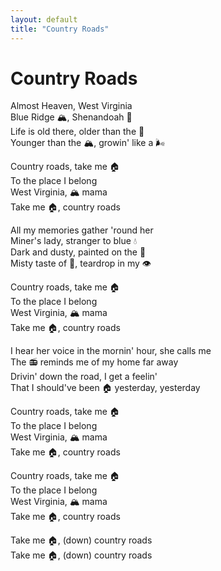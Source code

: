 ```yaml
---
layout: default
title: "Country Roads"
---
```


# Country Roads

Almost Heaven, West Virginia  
Blue Ridge 🏔️, Shenandoah 🌊  
Life is old there, older than the 🌳  
Younger than the 🏔️, growin' like a 🌬️  

Country roads, take me 🏠  
To the place I belong  
West Virginia, 🏔️ mama  
Take me 🏠, country roads  

All my memories gather 'round her  
Miner's lady, stranger to blue 💧  
Dark and dusty, painted on the 🌌  
Misty taste of 🥃, teardrop in my 👁️  

Country roads, take me 🏠  
To the place I belong  
West Virginia, 🏔️ mama  
Take me 🏠, country roads  

I hear her voice in the mornin' hour, she calls me  
The 📻 reminds me of my home far away  
Drivin' down the road, I get a feelin'  
That I should've been 🏠 yesterday, yesterday  

Country roads, take me 🏠  
To the place I belong  
West Virginia, 🏔️ mama  
Take me 🏠, country roads  

Country roads, take me 🏠  
To the place I belong  
West Virginia, 🏔️ mama  
Take me 🏠, country roads  

Take me 🏠, (down) country roads  
Take me 🏠, (down) country roads  
